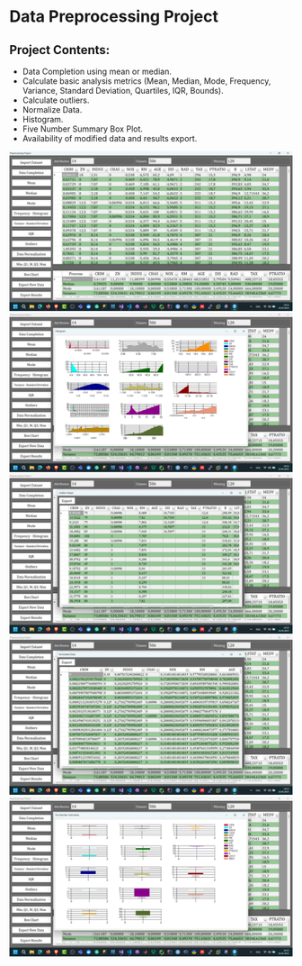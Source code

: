# Data Preprocessing Project

## Project Contents:

- Data Completion using mean or median.
- Calculate basic analysis metrics (Mean, Median, Mode, Frequency, Variance, Standard Deviation, Quartiles, IQR, Bounds).
- Calculate outliers.
- Normalize Data.
- Histogram.
- Five Number Summary Box Plot.
- Availability of modified data and results export.

![Main](/Screens/1.png?raw=true "Main Form")
![Main](/Screens/2.png?raw=true "Histogram")
![Main](/Screens/3.png?raw=true "Outliers")
![Main](/Screens/4.png?raw=true "Normalized")
![Main](/Screens/5.png?raw=true "Five Numbers Summary Box plot")

